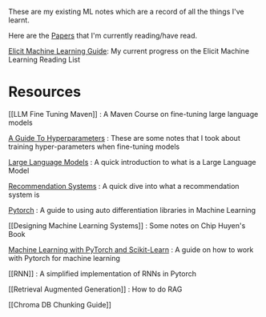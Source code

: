 These are my existing ML notes which are a record of all the things I've learnt. 

Here are the [Papers](Papers.md) that I'm currently reading/have read. 

[Elicit Machine Learning Guide](Elicit%20Machine%20Learning%20Guide.md): My current progress on the Elicit Machine Learning Reading List

# Resources

[[LLM Fine Tuning Maven]] : A Maven Course on fine-tuning large language models

[A Guide To Hyperparameters](/A%20Guide%20To%20Hyperparameters.md) : These are some notes that I took about training hyper-parameters when fine-tuning models

[Large Language Models](/Large%20Language%20Models.md) : A quick introduction to what is a Large Language Model

[Recommendation Systems](/Recommendation%20Systems.md) : A quick dive into what a recommendation system is

[Pytorch](Pytorch.md) : A guide to using auto differentiation libraries in Machine Learning

[[Designing Machine Learning Systems]] : Some notes on Chip Huyen's Book

[Machine Learning with PyTorch and Scikit-Learn](/Machine%20Learning%20with%20PyTorch%20and%20Scikit-Learn.md) : A guide on how to work with Pytorch for machine learning

[[RNN]] : A simplified implementation of RNNs in Pytorch

[[Retrieval Augmented Generation]] : How to do RAG

[[Chroma DB Chunking Guide]]





